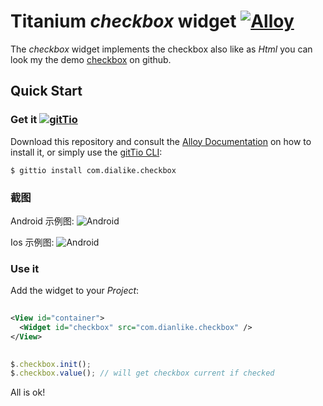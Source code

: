 # Titanium *checkbox* widget [![Alloy](http://www-static.appcelerator.com/badges/alloy-git-badge-sq.png)](http://www.appcelerator.com)
The *checkbox* widget implements the checkbox also like as *Html* you can look my the demo [checkbox](https://github.com/lihlio/checkbox-demo) on github.

## Quick Start

### Get it [![gitTio](http://gitt.io/badge.png)](http://gitt.io/component/nl.fokkezb.infiniteScroll)
Download this repository and consult the [Alloy Documentation](http://docs.appcelerator.com/titanium/latest/#!/guide/Alloy_XML_Markup-section-35621528_AlloyXMLMarkup-ImportingWidgets) on how to install it, or simply use the [gitTio CLI](http://gitt.io/cli):

`$ gittio install com.dialike.checkbox`

### 截图

Android 示例图:
![Android](https://raw.githubusercontent.com/lihlio/checkbox-demo/master/doc/android.png)

Ios 示例图:
![Android](https://raw.githubusercontent.com/lihlio/checkbox-demo/master/doc/ios.png)

### Use it

Add the widget to your *Project*:

```xml
	
<View id="container">
  <Widget id="checkbox" src="com.dianlike.checkbox" />
</View>
	
```
	
```javascript
$.checkbox.init();
$.checkbox.value(); // will get checkbox current if checked		
```

All is ok!

